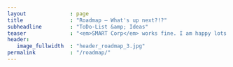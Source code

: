 ```yaml
---
layout              : page
title               : "Roadmap – What's up next?!?"
subheadline         : "ToDo-List &amp; Ideas"
teaser              : "<em>SMART Corp</em> works fine. I am happy lots of people use it. Currently I have no plans to make it <em>better</em> or <em>worse</em>."
header:
   image_fullwidth  : "header_roadmap_3.jpg"
permalink           : "/roadmap/"
---
```


